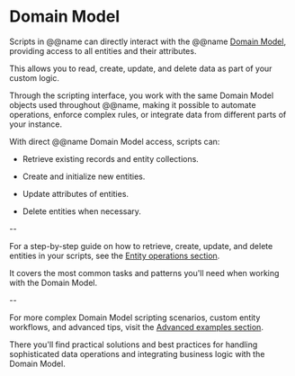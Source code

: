 # Domain Model

Scripts in @@name can directly interact with the @@name [Domain Model](https://docs.erp.net/model/entities/index.html), providing access to all entities and their attributes.

This allows you to read, create, update, and delete data as part of your custom logic.

Through the scripting interface, you work with the same Domain Model objects used throughout @@name, making it possible to automate operations, enforce complex rules, or integrate data from different parts of your instance.

With direct @@name Domain Model access, scripts can:

- Retrieve existing records and entity collections.

- Create and initialize new entities.

- Update attributes of entities.

- Delete entities when necessary.

--

For a step-by-step guide on how to retrieve, create, update, and delete entities in your scripts, see the [Entity operations section](./entity-operations.md).

It covers the most common tasks and patterns you'll need when working with the Domain Model.

--

For more complex Domain Model scripting scenarios, custom entity workflows, and advanced tips, visit the [Advanced examples section](./advanced-examples.md).

There you'll find practical solutions and best practices for handling sophisticated data operations and integrating business logic with the Domain Model.